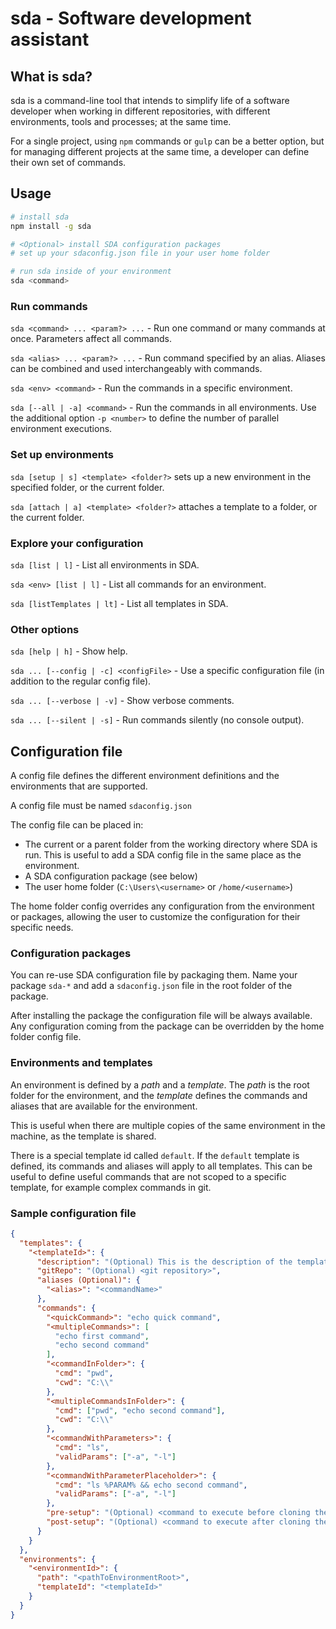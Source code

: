 # sda - Software development assistant

## What is sda?
sda is a command-line tool that intends to simplify life of a software developer when working in different repositories, with different environments, tools and processes; at the same time.

For a single project, using `npm` commands or `gulp` can be a better option, but for managing different projects at the same time, a developer can define their own set of commands.

## Usage
```sh
# install sda
npm install -g sda

# <Optional> install SDA configuration packages
# set up your sdaconfig.json file in your user home folder

# run sda inside of your environment
sda <command>
```

### Run commands
`sda <command> ... <param?> ...` - Run one command or many commands at once. Parameters affect all commands.

`sda <alias> ... <param?> ...` - Run command specified by an alias. Aliases can be combined and used interchangeably with commands.

`sda <env> <command>`         - Run the commands in a specific environment.

`sda [--all | -a] <command>`  - Run the commands in all environments. Use the additional option `-p <number>` to define the number of parallel environment executions.


### Set up environments
`sda [setup | s] <template> <folder?>` sets up a new environment in the specified folder, or the current folder.

`sda [attach | a] <template> <folder?>` attaches a template to a folder, or the current folder.

### Explore your configuration
`sda [list | l]`            - List all environments in SDA.

`sda <env> [list | l]`      - List all commands for an environment.

`sda [listTemplates | lt]`  - List all templates in SDA.

### Other options
  `sda [help | h]`                        - Show help.

  `sda ... [--config | -c] <configFile>`  - Use a specific configuration file (in addition to the regular config file).

  `sda ... [--verbose | -v]`              - Show verbose comments.

  `sda ... [--silent | -s]`               - Run commands silently (no console output).


## Configuration file
A config file defines the different environment definitions and the environments that are supported.

A config file must be named `sdaconfig.json`

The config file can be placed in:
* The current or a parent folder from the working directory where SDA is run. This is useful to add a SDA config file in the same place as the environment.
* A SDA configuration package (see below)
* The user home folder (`C:\Users\<username>` or `/home/<username>`)

The home folder config overrides any configuration from the environment or packages, allowing the user to customize the configuration for their specific needs.

### Configuration packages

You can re-use SDA configuration file by packaging them. Name your package `sda-*` and add a `sdaconfig.json` file in the root folder of the package.

After installing the package the configuration file will be always available. Any configuration coming from the package can be overridden by the home folder config file.

### Environments and templates

An environment is defined by a *path* and a *template*. The *path* is the root folder for the environment, and the *template* defines the commands and aliases that are available for the environment.

This is useful when there are multiple copies of the same environment in the machine, as the template is shared.

There is a special template id called `default`. If the `default` template is defined, its commands and aliases will apply to all templates. This can be useful to define useful commands that are not scoped to a specific template, for example complex commands in git.

### Sample configuration file

```json
{
  "templates": {
    "<templateId>": {
      "description": "(Optional) This is the description of the template",
      "gitRepo": "(Optional) <git repository>",
      "aliases (Optional)": {
        "<alias>": "<commandName>"
      },
      "commands": {
        "<quickCommand>": "echo quick command",
        "<multipleCommands>": [
          "echo first command",
          "echo second command"
        ],
        "<commandInFolder>": {
          "cmd": "pwd",
          "cwd": "C:\\"
        },
        "<multipleCommandsInFolder>": {
          "cmd": ["pwd", "echo second command"],
          "cwd": "C:\\"
        },
        "<commandWithParameters>": {
          "cmd": "ls",
          "validParams": ["-a", "-l"]
        },
        "<commandWithParameterPlaceholder>": {
          "cmd": "ls %PARAM% && echo second command",
          "validParams": ["-a", "-l"]
        },
        "pre-setup": "(Optional) <command to execute before cloning the git repo",
        "post-setup": "(Optional) <command to execute after cloning the git repo"
      }
    }
  },
  "environments": {
    "<environmentId>": {
      "path": "<pathToEnvironmentRoot>",
      "templateId": "<templateId>"
    }
  }
}
```